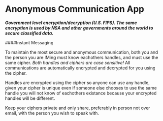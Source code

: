 Anonymous Communication App
=======================
***Government level encryption/decryption (U.S. FIPS). The same encryption is used by NSA and other governments around the world to secure classified data.***

####Instant Messaging

To maintain the most secure and anonymous communication, both you and the person you are 
IMing must know eachothers handles, and must use the same cipher. 
*Both handles and ciphers are case sensitive!*
All communications are automatically encrypted and decrypted for you using the cipher.

Handles are encrypted using the cipher so anyone can use any handle, given your cipher is unique even if someone else chooses to use the same handle you will not know of eachothers existance because your encrypted handles will be different.

Keep your ciphers private and only share, preferably in person not over email, with the person you wish to speak with.
